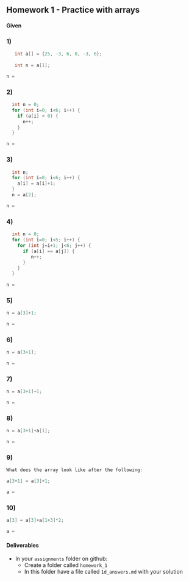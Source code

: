 ## Homework 1 - Practice with arrays

#### Given

### 1)
```cpp
   int a[] = {25, -3, 6, 0, -3, 6};
   
   int n = a[1];
```

```cpp
n = 
```

### 2)
```cpp
  int n = 0;
  for (int i=0; i<6; i++) {
    if (a[i] < 0) {
      n++;
    }
  }
```

```cpp
n = 
```

### 3)
```cpp
  int n;
  for (int i=0; i<6; i++) {
    a[i] = a[i]+1;
  }
  n = a[2];
```

```cpp
n = 
```

### 4)
```cpp
  int n = 0;
  for (int i=0; i<5; i++) {
    for (int j=i+1; j<6; j++) {
      if (a[i] == a[j]) {
         n++;
      }
    }
  }
````

```cpp
n = 
```

### 5)
```cpp
n = a[3]+1;
```

```cpp
n = 
```

### 6)
```cpp
n = a[3+1];
```

```cpp
n = 
```

### 7)
```cpp
n = a[3+1]+1;
```

```cpp
n = 
```


### 8)
```cpp
n = a[3+1]+a[1];
```

```cpp
n = 
```

### 9)
```cpp
What does the array look like after the following:

a[3+1] = a[3]+1;
```

```cpp
a = 
```

### 10)
```cpp
a[3] = a[3]+a[1+3]*2;
```

```cpp
a = 
```


#### Deliverables

- In your `assignments` folder on github:
   - Create a folder called `homework_1`
   - In this folder have a file called `1d_answers.md` with your solution
   